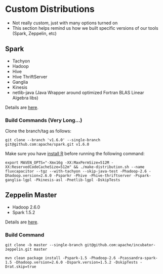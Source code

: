 # Custom Distributions
* Not really *custom*, just with many options turned on
* This section helps remind us how we built specific versions of our tools (Spark, Zeppelin, etc)

## Spark
* Tachyon
* Hadoop 
* Hive
* Hive ThriftServer
* Ganglia
* Kinesis
* netlib-java (Java Wrapper around optimized Fortran BLAS Linear Algebra libs)

Details are [here](http://spark.apache.org/docs/latest/building-spark.html).

### Build Commands (Very Long...)
Clone the branch/tag as follows:
```
git clone --branch 'v1.6.0' --single-branch git@github.com:apache/spark.git v1.6.0
```
Make sure you have [install R](https://www.digitalocean.com/community/tutorials/how-to-set-up-r-on-ubuntu-14-04) before running the following command:
```
export MAVEN_OPTS="-Xmx16g -XX:MaxPermSize=512M -XX:ReservedCodeCacheSize=512m" && ./make-distribution.sh --name fluxcapacitor --tgz --with-tachyon --skip-java-test -Phadoop-2.6 -Dhadoop.version=2.6.0 -Psparkr -Phive -Phive-thriftserver -Pspark-ganglia-lgpl -Pkinesis-asl -Pnetlib-lgpl -DskipTests
```

## Zeppelin Master
* Hadoop 2.6.0
* Spark 1.5.2

Details are [here](https://github.com/apache/incubator-zeppelin).

### Build Command
```
git clone -b master --single-branch git@github.com:apache/incubator-zeppelin.git master
```
```
mvn clean package install -Pspark-1.5 -Phadoop-2.6 -Pcassandra-spark-1.5 -Dhadoop.version=2.6.0 -Dspark.version=1.5.2 -DskipTests -Drat.skip=true
```